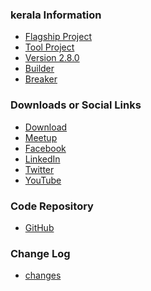 ### kerala Information
* [Flagship Project]()
* [Tool Project]()
* [Version 2.8.0]()
* [Builder]()
* [Breaker]()

### Downloads or Social Links
* [Download]()
* [Meetup](https://www.meetup.com/OWASP-Kerala-Chapter/)
* [Facebook](https://www.facebook.com/OWASPKerala)
* [LinkedIn](https://www.linkedin.com/groups/6753561/)
* [Twitter](https://twitter.com/OWASP_Kerala)
* [YouTube](https://www.youtube.com/channel/UCKz8vonTKMvyuco9e6kJ-NA)

### Code Repository
* [GitHub](https://github.com/OWASP/www-chapter-kerala)

### Change Log
* [changes]()
